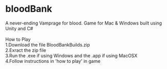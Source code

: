 # bloodBank
A never-ending Vamprage for blood. Game for Mac &amp; Windows built using Unity and C# <br />
<br />
How to Play <br />
1.Download the file BloodBankBuilds.zip <br />
2.Exract the zip file <br />
3.Run the .exe if using Windows and the .app if using MacOSX <br />
4.Follow instructions in 'how to play' in game <br />
